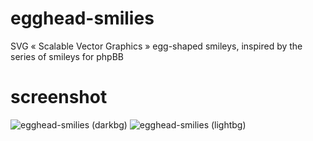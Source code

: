 # egghead-smilies
SVG « Scalable Vector Graphics » egg-shaped smileys, inspired by the series of smileys for phpBB

# screenshot
![egghead-smilies (darkbg)](https://github.com/Mazeltof/egghead-smilies/assets/16059355/a0df2812-fcf5-4310-97e4-243abe46485a)
![egghead-smilies (lightbg)](https://github.com/Mazeltof/egghead-smilies/assets/16059355/65dea5f7-fbbc-49e4-bd78-4e9dfbb13395)



